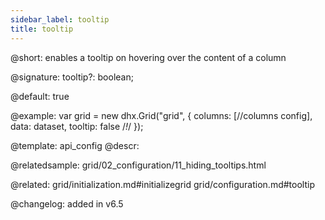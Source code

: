 ```yaml
---
sidebar_label: tooltip
title: tooltip
---          
```


@short: enables a tooltip on hovering over the content of a column

@signature: tooltip?: boolean;

@default: true

@example: 
var grid = new dhx.Grid("grid", {
	columns: [//columns config],
	data: dataset,
	tooltip: false /*!*/
});


@template:	api_config
@descr: 


@relatedsample: grid/02_configuration/11_hiding_tooltips.html



@related: grid/initialization.md#initializegrid
grid/configuration.md#tooltip

@changelog: added in v6.5

